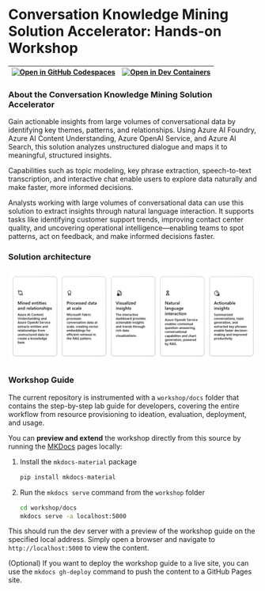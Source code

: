 # Conversation Knowledge Mining Solution Accelerator: Hands-on Workshop

| [![Open in GitHub Codespaces](https://github.com/codespaces/badge.svg)](https://codespaces.new/microsoft/Conversation-Knowledge-Mining-Solution-Accelerator) | [![Open in Dev Containers](https://img.shields.io/static/v1?style=for-the-badge&label=Dev%20Containers&message=Open&color=blue&logo=visualstudiocode)](https://vscode.dev/redirect?url=vscode://ms-vscode-remote.remote-containers/cloneInVolume?url=https://github.com/microsoft/Conversation-Knowledge-Mining-Solution-Accelerator) | 
|---|---|



### About the Conversation Knowledge Mining Solution Accelerator

Gain actionable insights from large volumes of conversational data by identifying key themes, patterns, and relationships. Using Azure AI Foundry, Azure AI Content Understanding, Azure OpenAI Service, and Azure AI Search, this solution analyzes unstructured dialogue and maps it to meaningful, structured insights.

Capabilities such as topic modeling, key phrase extraction, speech-to-text transcription, and interactive chat enable users to explore data naturally and make faster, more informed decisions.

Analysts working with large volumes of conversational data can use this solution to extract insights through natural language interaction. It supports tasks like identifying customer support trends, improving contact center quality, and uncovering operational intelligence—enabling teams to spot patterns, act on feedback, and make informed decisions faster.

### Solution architecture
![High-level architecture diagram for the solution](./docs/workshop/img/ReadMe/techkeyfeatures.png)

### Workshop Guide

The current repository is instrumented with a `workshop/docs` folder that contains the step-by-step lab guide for developers, covering the entire workflow from resource provisioning to ideation, evaluation, deployment, and usage.

 You can **preview and extend** the workshop directly from this source by running the [MKDocs](https://www.mkdocs.org/) pages locally:

1. Install the `mkdocs-material` package

    ```bash
    pip install mkdocs-material
    ```

2. Run the `mkdocs serve` command from the `workshop` folder

    ```bash
    cd workshop/docs
    mkdocs serve -a localhost:5000
    ```

This should run the dev server with a preview of the workshop guide on the specified local address. Simply open a browser and navigate to `http://localhost:5000` to view the content.

(Optional) If you want to deploy the workshop guide to a live site, you can use the `mkdocs gh-deploy` command to push the content to a GitHub Pages site.
